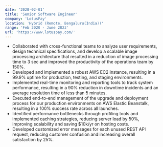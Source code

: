 ```yaml
---
date: '2020-02-01'
title: 'Senior Software Engineer'
company: 'LotusPay'
location: 'Hybrid (Remote, Bengaluru(India))'
range: 'Feb 2020 - June 2023'
url: 'https://www.lotuspay.com/'
---
```


- Collaborated with cross-functional teams to analyze user requirements, design technical specifications, and develop a scalable image processing architecture that resulted in a reduction of image processing time to 3 sec and improved the productivity of the operations team by 150%.
- Developed and implemented a robust AWS EC2 instance, resulting in a 99.9% uptime for production, testing, and staging environments.
- Implemented real-time monitoring and reporting tools to track system performance, resulting in a 90% reduction in downtime incidents and an average resolution time of less than 5 minutes.
- Executed end-to-end management of the upgrade and deployment process for our production environments on AWS Elastic Beanstalk, resulting in a 100% success rate across all launches.
- Identified performance bottlenecks through profiling tools and implemented caching strategies, reducing server load by 50%, improving scalability and saving $10k/yr on hosting costs.
- Developed customized error messages for each unused REST API request, reducing customer confusion and increasing overall satisfaction by 25%.
